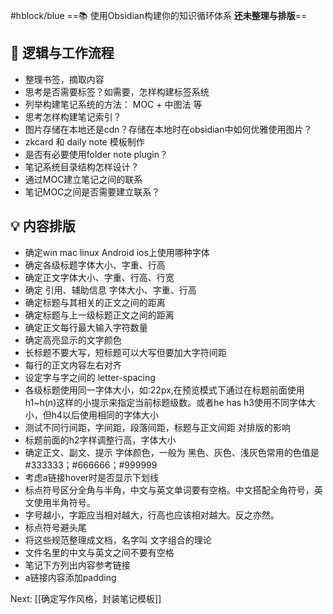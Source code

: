 #hblock/blue ==📚 使用Obsidian构建你的知识循环体系  **还未整理与排版**==
## 📌 逻辑与工作流程
- 整理书签，摘取内容
- 思考是否需要标签？如需要，怎样构建标签系统
- 列举构建笔记系统的方法： MOC + 中图法 等
- 思考怎样构建笔记索引？
- 图片存储在本地还是cdn？存储在本地时在obsidian中如何优雅使用图片？
- zkcard 和 daily note 模板制作
- 是否有必要使用folder note plugin？
- 笔记系统目录结构怎样设计？
- 通过MOC建立笔记之间的联系
- 笔记MOC之间是否需要建立联系？
## 💡 内容排版
- 确定win mac linux Android ios上使用哪种字体
- 确定各级标题字体大小、字重、行高
- 确定正文字体大小、字重、行高、行宽
- 确定 引用、辅助信息 字体大小、字重、行高
- 确定标题与其相关的正文之间的距离
- 确定标题与上一级标题正文之间的距离
- 确定正文每行最大输入字符数量
- 确定高亮显示的文字颜色
- 长标题不要大写，短标题可以大写但要加大字符间距
- 每行的正文内容左右对齐
- 设定字与字之间的 letter-spacing
- 各级标题使用同一字体大小，如:22px,在预览模式下通过在标题前面使用h1~h(n)这样的小提示来指定当前标题级数。或者he has h3使用不同字体大小，但h4以后使用相同的字体大小
- 测试不同行间距，字间距，段落间距，标题与正文间距 对排版的影响
- 标题前面的h2字样调整行高，字体大小
- 确定正文、副文、提示 字体颜色，一般为 黑色、灰色、浅灰色常用的色值是#333333；#666666；#999999
- 考虑a链接hover时是否显示下划线
- 标点符号区分全角与半角，中文与英文单词要有空格。中文搭配全角符号，英文使用半角符号。
- 字号越小，字距应当相对越大，行高也应该相对越大。反之亦然。
- 标点符号避头尾
- 将这些规范整理成文档，名字叫 文字组合的理论
- 文件名里的中文与英文之间不要有空格
- 笔记下方列出内容参考链接
- a链接内容添加padding

Next: [[确定写作风格，封装笔记模板]]